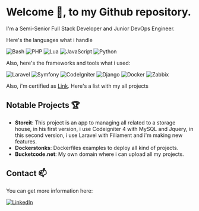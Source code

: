 # Welcome 👋, to my Github repository.

I'm a Semi-Senior Full Stack Developer and Junior DevOps Engineer.

Here's the languages what i handle

![Bash](https://icons8.com/icon/ap1lFNr0fVFH/console) ![PHP](https://icons8.com/icon/fAMVO_fuoOuC/php-logo) ![Lua](https://icons8.com/icon/hUJLMnqf5Rhd/lua-language) ![JavaScript](https://icons8.com/icon/tGvHBPJaKqEd/javascript) ![Python](https://icons8.com/icon/Rc0Xn5AtE8kX/python)

Also, here's the frameworks and tools what i used:

![Laravel](![imagen](https://github.com/buseche/buseche/assets/19533825/ac688bd5-f04e-4636-a2e7-60f9e9db9de2)
) ![Symfony](![imagen](https://github.com/buseche/buseche/assets/19533825/39a702c3-f322-404a-85c1-2da082b62ca5)
) ![CodeIgniter](![imagen](https://github.com/buseche/buseche/assets/19533825/e36f0ac2-ca26-48cc-bab3-5e592d797375)
) ![Django](![imagen](https://github.com/buseche/buseche/assets/19533825/2be39e94-f612-4580-98d4-0c041d3c5629)
) ![Docker](![imagen](https://github.com/buseche/buseche/assets/19533825/00705efe-5c61-4d52-a2b8-9820289f16f8)
) ![Zabbix](https://assets.zabbix.com/img/logo/zabbix_logo_313x82.png)

Also, i'm certified as [Link](https://mikrotik.com/training/certificates/b215442cd1a68367a339 "MikroTik Certified Network Associate").
Here's a list with my all projects

## Notable Projects 🏆

- **Storeit**: This project is an app to managing all related to a storage house, in his first version, i use Codeigniter 4 with MySQL and Jquery, in this second version, i use Laravel with Filiament and i'm making new features.
- **Dockerstonks**: Dockerfiles examples to deploy all kind of projects.
- **Bucketcode.net**: My own domain where i can upload all my projects.

## Contact 📫

You can get more information here:

[![LinkedIn](![imagen](https://github.com/buseche/buseche/assets/19533825/67f2ecce-e27f-4352-80a6-a5fcd373a093)
)](https://www.linkedin.com/in/buseche/)



